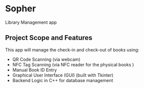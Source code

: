 # Sopher
Library Management app 


## Project Scope and Features
This app will manage the check-in and check-out of books using:
- QR Code Scanning (via webcam)
- NFC Tag Scanning (via NFC reader for the physical books  ) 
- Manual Book ID Entry
- Graphical User Interface (GUI) (built with Tkinter)
- Backend Logic in C++ for database management


  
